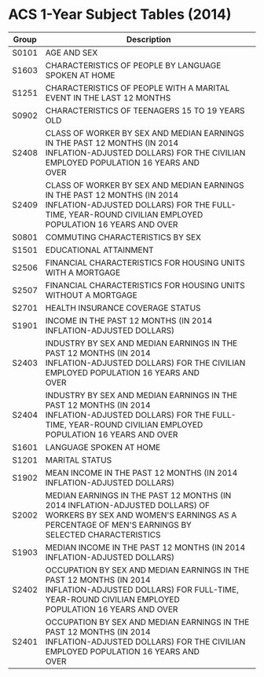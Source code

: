 # ACS 1-Year Subject Tables (2014)

| Group | Description |
| ----- | ----- |
| S0101 | AGE AND SEX |
| S1603 | CHARACTERISTICS OF PEOPLE BY LANGUAGE SPOKEN AT HOME |
| S1251 | CHARACTERISTICS OF PEOPLE WITH A MARITAL EVENT IN THE LAST 12 MONTHS |
| S0902 | CHARACTERISTICS OF TEENAGERS 15 TO 19 YEARS OLD |
| S2408 | CLASS OF WORKER BY SEX AND MEDIAN EARNINGS IN THE PAST 12 MONTHS (IN 2014<br/>INFLATION-ADJUSTED DOLLARS) FOR THE CIVILIAN EMPLOYED POPULATION 16 YEARS AND<br/>OVER |
| S2409 | CLASS OF WORKER BY SEX AND MEDIAN EARNINGS IN THE PAST 12 MONTHS (IN 2014<br/>INFLATION-ADJUSTED DOLLARS) FOR THE FULL-TIME, YEAR-ROUND CIVILIAN EMPLOYED<br/>POPULATION 16 YEARS AND OVER |
| S0801 | COMMUTING CHARACTERISTICS BY SEX |
| S1501 | EDUCATIONAL ATTAINMENT |
| S2506 | FINANCIAL CHARACTERISTICS FOR HOUSING UNITS WITH A MORTGAGE |
| S2507 | FINANCIAL CHARACTERISTICS FOR HOUSING UNITS WITHOUT A MORTGAGE |
| S2701 | HEALTH INSURANCE COVERAGE STATUS |
| S1901 | INCOME IN THE PAST 12 MONTHS (IN 2014 INFLATION-ADJUSTED DOLLARS) |
| S2403 | INDUSTRY BY SEX AND MEDIAN EARNINGS IN THE PAST 12 MONTHS (IN 2014<br/>INFLATION-ADJUSTED DOLLARS) FOR THE CIVILIAN EMPLOYED POPULATION 16 YEARS AND<br/>OVER |
| S2404 | INDUSTRY BY SEX AND MEDIAN EARNINGS IN THE PAST 12 MONTHS (IN 2014<br/>INFLATION-ADJUSTED DOLLARS) FOR THE FULL-TIME, YEAR-ROUND CIVILIAN EMPLOYED<br/>POPULATION 16 YEARS AND OVER |
| S1601 | LANGUAGE SPOKEN AT HOME |
| S1201 | MARITAL STATUS |
| S1902 | MEAN INCOME IN THE PAST 12 MONTHS (IN 2014 INFLATION-ADJUSTED DOLLARS) |
| S2002 | MEDIAN EARNINGS IN THE PAST 12 MONTHS (IN 2014 INFLATION-ADJUSTED DOLLARS) OF<br/>WORKERS BY SEX AND WOMEN'S EARNINGS AS A PERCENTAGE OF MEN'S EARNINGS BY<br/>SELECTED CHARACTERISTICS |
| S1903 | MEDIAN INCOME IN THE PAST 12 MONTHS (IN 2014 INFLATION-ADJUSTED DOLLARS) |
| S2402 | OCCUPATION BY SEX AND MEDIAN EARNINGS IN THE PAST 12 MONTHS (IN 2014<br/>INFLATION-ADJUSTED DOLLARS) FOR FULL-TIME, YEAR-ROUND CIVILIAN EMPLOYED<br/>POPULATION 16 YEARS AND OVER |
| S2401 | OCCUPATION BY SEX AND MEDIAN EARNINGS IN THE PAST 12 MONTHS (IN 2014<br/>INFLATION-ADJUSTED DOLLARS) FOR THE CIVILIAN EMPLOYED POPULATION 16 YEARS AND<br/>OVER |

